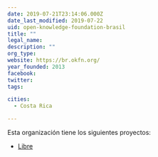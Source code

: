 ```yaml
---
date: 2019-07-21T23:14:06.000Z
date_last_modified: 2019-07-22
uid: open-knowledge-foundation-brasil
title: ""
legal_name: 
description: ""
org_type: 
website: https://br.okfn.org/
year_founded: 2013
facebook: 
twitter: 
tags:

cities: 
  - Costa Rica

---
```


Esta organización tiene los siguientes proyectos:

- [Libre](/i/libre.html)
